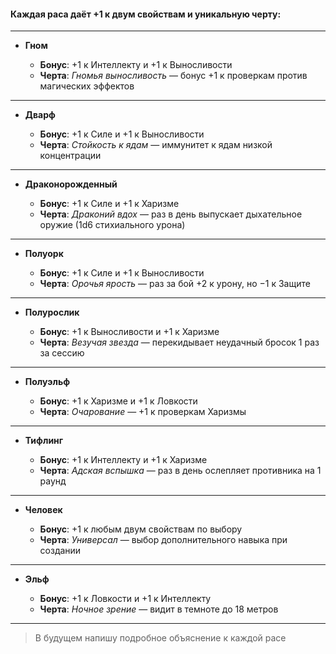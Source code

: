 #### Каждая раса даёт +1 к двум свойствам и уникальную черту:

---

- **Гном**

    - **Бонус**: +1 к Интеллекту и +1 к Выносливости
    - **Черта**: _Гномья выносливость_ — бонус +1 к проверкам против магических эффектов
---
- **Дварф**
    
    - **Бонус**: +1 к Силе и +1 к Выносливости
    - **Черта**: _Стойкость к ядам_ — иммунитет к ядам низкой концентрации
---
- **Драконорожденный**
    
    - **Бонус**: +1 к Силе и +1 к Харизме
    - **Черта**: _Драконий вдох_ — раз в день выпускает дыхательное оружие (1d6 стихиального урона)
---
- **Полуорк**
    
    - **Бонус**: +1 к Силе и +1 к Выносливости
    - **Черта**: _Орочья ярость_ — раз за бой +2 к урону, но −1 к Защите
---
- **Полурослик**
    
    - **Бонус**: +1 к Выносливости и +1 к Харизме
    - **Черта**: _Везучая звезда_ — перекидывает неудачный бросок 1 раз за сессию
---
- **Полуэльф**
    
    - **Бонус**: +1 к Харизме и +1 к Ловкости
    - **Черта**: _Очарование_ — +1 к проверкам Харизмы
---
- **Тифлинг**
    
    - **Бонус**: +1 к Интеллекту и +1 к Харизме
    - **Черта**: _Адская вспышка_ — раз в день ослепляет противника на 1 раунд
---
- **Человек**
    
    - **Бонус**: +1 к любым двум свойствам по выбору
    - **Черта**: _Универсал_ — выбор дополнительного навыка при создании
---
- **Эльф**
    
    - **Бонус**: +1 к Ловкости и +1 к Интеллекту
    - **Черта**: _Ночное зрение_ — видит в темноте до 18 метров

---

> В будущем напишу подробное объяснение к каждой расе